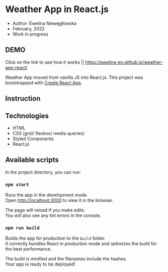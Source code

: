 # Weather App in React.js

- Author: Ewelina Niewęgłowska
- February, 2022
- Work in progress

## DEMO

Click on the link to see how it works || https://ewelina-en.github.io/weather-app-react/

Weather App moved from vanilla JS into React.js. This project was bootstrapped with [Create React App](https://github.com/facebook/create-react-app).

## Instruction

## Technologies

- HTML
- CSS (grid/ flexbox/ media queries)
- Styled Components
- React.js

## Available scripts

In the project directory, you can run:

### `npm start`

Runs the app in the development mode.\
Open [http://localhost:3000](http://localhost:3000) to view it in the browser.

The page will reload if you make edits.\
You will also see any lint errors in the console.

### `npm run build`

Builds the app for production to the `build` folder.\
It correctly bundles React in production mode and optimizes the build for the best performance.

The build is minified and the filenames include the hashes.\
Your app is ready to be deployed!
